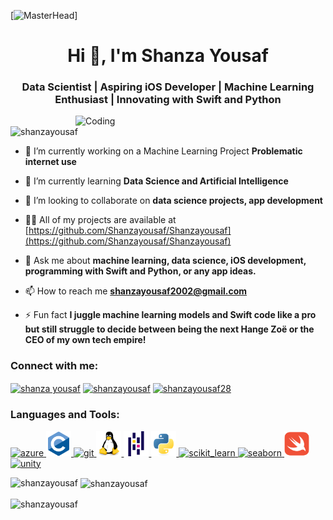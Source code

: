 [![MasterHead](https://github.com/user-attachments/assets/77a352fa-d935-44b8-8a34-26aa2e77c9fb)]
<h1 align="center">Hi 👋, I'm Shanza Yousaf</h1>
<h3 align="center">Data Scientist | Aspiring iOS Developer | Machine Learning Enthusiast | Innovating with Swift and Python</h3>
<img align="right" alt="Coding" width="400" src="https://i.pinimg.com/originals/fc/71/63/fc71635c7f1b09ed30413f59bb749582.gif">

<p align="left"> <img src="https://komarev.com/ghpvc/?username=shanzayousaf&label=Profile%20views&color=0e75b6&style=flat" alt="shanzayousaf" /> </p>

- 🔭 I’m currently working on a Machine Learning Project **Problematic internet use**

- 🌱 I’m currently learning **Data Science and Artificial Intelligence**

- 👯 I’m looking to collaborate on **data science projects, app development**

- 👨‍💻 All of my projects are available at [https://github.com/Shanzayousaf/Shanzayousaf](https://github.com/Shanzayousaf/Shanzayousaf)

- 💬 Ask me about **machine learning, data science, iOS development, programming with Swift and Python, or any app ideas.**

- 📫 How to reach me **shanzayousaf2002@gmail.com**

- ⚡ Fun fact **I juggle machine learning models and Swift code like a pro but still struggle to decide between being the next Hange Zoë or the CEO of my own tech empire!**

<h3 align="left">Connect with me:</h3>
<p align="left">
<a href="https://linkedin.com/in/shanza yousaf" target="blank"><img align="center" src="https://raw.githubusercontent.com/rahuldkjain/github-profile-readme-generator/master/src/images/icons/Social/linked-in-alt.svg" alt="shanza yousaf" height="30" width="40" /></a>
<a href="https://kaggle.com/shanzayousaf" target="blank"><img align="center" src="https://raw.githubusercontent.com/rahuldkjain/github-profile-readme-generator/master/src/images/icons/Social/kaggle.svg" alt="shanzayousaf" height="30" width="40" /></a>
<a href="https://instagram.com/shanzayousaf28" target="blank"><img align="center" src="https://raw.githubusercontent.com/rahuldkjain/github-profile-readme-generator/master/src/images/icons/Social/instagram.svg" alt="shanzayousaf28" height="30" width="40" /></a>
</p>

<h3 align="left">Languages and Tools:</h3>
<p align="left"> <a href="https://azure.microsoft.com/en-in/" target="_blank" rel="noreferrer"> <img src="https://www.vectorlogo.zone/logos/microsoft_azure/microsoft_azure-icon.svg" alt="azure" width="40" height="40"/> </a> <a href="https://www.cprogramming.com/" target="_blank" rel="noreferrer"> <img src="https://raw.githubusercontent.com/devicons/devicon/master/icons/c/c-original.svg" alt="c" width="40" height="40"/> </a> <a href="https://git-scm.com/" target="_blank" rel="noreferrer"> <img src="https://www.vectorlogo.zone/logos/git-scm/git-scm-icon.svg" alt="git" width="40" height="40"/> </a> <a href="https://www.linux.org/" target="_blank" rel="noreferrer"> <img src="https://raw.githubusercontent.com/devicons/devicon/master/icons/linux/linux-original.svg" alt="linux" width="40" height="40"/> </a> <a href="https://pandas.pydata.org/" target="_blank" rel="noreferrer"> <img src="https://raw.githubusercontent.com/devicons/devicon/2ae2a900d2f041da66e950e4d48052658d850630/icons/pandas/pandas-original.svg" alt="pandas" width="40" height="40"/> </a> <a href="https://www.python.org" target="_blank" rel="noreferrer"> <img src="https://raw.githubusercontent.com/devicons/devicon/master/icons/python/python-original.svg" alt="python" width="40" height="40"/> </a> <a href="https://scikit-learn.org/" target="_blank" rel="noreferrer"> <img src="https://upload.wikimedia.org/wikipedia/commons/0/05/Scikit_learn_logo_small.svg" alt="scikit_learn" width="40" height="40"/> </a> <a href="https://seaborn.pydata.org/" target="_blank" rel="noreferrer"> <img src="https://seaborn.pydata.org/_images/logo-mark-lightbg.svg" alt="seaborn" width="40" height="40"/> </a> <a href="https://developer.apple.com/swift/" target="_blank" rel="noreferrer"> <img src="https://raw.githubusercontent.com/devicons/devicon/master/icons/swift/swift-original.svg" alt="swift" width="40" height="40"/> </a> <a href="https://unity.com/" target="_blank" rel="noreferrer"> <img src="https://www.vectorlogo.zone/logos/unity3d/unity3d-icon.svg" alt="unity" width="40" height="40"/> </a> </p>

<p><img align="left" src="https://github-readme-stats.vercel.app/api/top-langs?username=shanzayousaf&show_icons=true&locale=en&layout=compact" alt="shanzayousaf" /></p>

<p>&nbsp;<img align="center" src="https://github-readme-stats.vercel.app/api?username=shanzayousaf&show_icons=true&locale=en" alt="shanzayousaf" /></p>

<p><img align="center" src="https://github-readme-streak-stats.herokuapp.com/?user=shanzayousaf&" alt="shanzayousaf" /></p>
